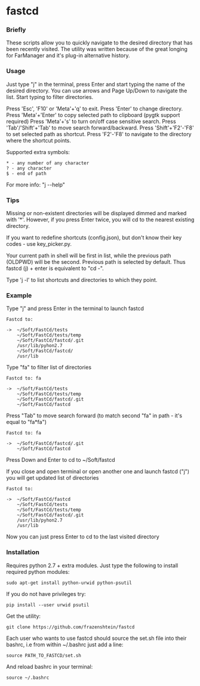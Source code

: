 fastcd
======

### Briefly

These scripts allow you to quickly navigate to the desired directory that has been recently visited.
The utility was written because of the great longing for FarManager and it's plug-in alternative history.

### Usage

Just type "j" in the terminal, press Enter and start typing the name of the desired directory.
You can use arrows and Page Up/Down to navigate the list.
Start typing to filter directories.

Press 'Esc', 'F10' or 'Meta'+'q' to exit.
Press 'Enter' to change directory.
Press 'Meta'+'Enter' to copy selected path to clipboard (pygtk support required)
Press 'Meta'+'s' to turn on/off case sensitive search.
Press 'Tab'/'Shift'+'Tab' to move search forward/backward.
Press 'Shift'+'F2'-'F8' to set selected path as shortcut.
Press 'F2'-'F8' to navigate to the directory where the shortcut points.

Supported extra symbols:

    * - any number of any character
    ? - any character
    $ - end of path

For more info: "j --help"

### Tips

Missing or non-existent directories will be displayed dimmed and marked with '*'.
However, if you press Enter twice, you will cd to the nearest existing directory.

If you want to redefine shortcuts (config.json), but don't know their key codes - use key_picker.py.

Your current path in shell will be first in list,
while the previous path (OLDPWD) will be the second.
Previous path is selected by default.
Thus fastcd (j) + enter is equivalent to "cd -".

Type 'j -l' to list shortcuts and directories to which they point.

### Example

Type "j" and press Enter in the terminal to launch fastcd

    Fastcd to:

    ->  ~/Soft/FastCd/tests
        ~/Soft/FastCd/tests/temp
        ~/Soft/FastCd/fastcd/.git
        /usr/lib/pyhon2.7
        ~/Soft/FastCd/fastcd/
        /usr/lib

Type "fa" to filter list of directories

    Fastcd to: fa

    ->  ~/Soft/FastCd/tests
        ~/Soft/FastCd/tests/temp
        ~/Soft/FastCd/fastcd/.git
        ~/Soft/FastCd/fastcd

Press "Tab" to move search forward (to match second "fa" in path - it's equal to "fa*fa")

    Fastcd to: fa

    ->  ~/Soft/FastCd/fastcd/.git
        ~/Soft/FastCd/fastcd

Press Down and Enter to cd to ~/Soft/fastcd

If you close and open terminal or open another one and launch fastcd ("j") you will get updated list of directories

    Fastcd to:

    ->  ~/Soft/FastCd/fastcd
        ~/Soft/FastCd/tests
        ~/Soft/FastCd/tests/temp
        ~/Soft/FastCd/fastcd/.git
        /usr/lib/pyhon2.7
        /usr/lib

Now you can just press Enter to cd to the last visited directory

### Installation

Requires python 2.7 + extra modules.
Just type the following to install required python modules:

    sudo apt-get install python-urwid python-psutil

If you do not have privileges try:

    pip install --user urwid psutil

Get the utility:

    git clone https://github.com/frazenshtein/fastcd

Each user who wants to use fastcd should source the
set.sh file into their bashrc, i.e from within ~/.bashrc just add
a line:

    source PATH_TO_FASTCD/set.sh

And reload bashrc in your terminal:

    source ~/.bashrc
